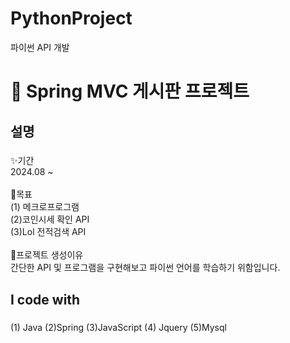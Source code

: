 # PythonProject
파이썬 API 개발

<h1 align="left">👋 Spring MVC 게시판 프로젝트</h1>

<h2 align="left">설명</h2>

###

<p align="left">✨기간<br>2024.08 ~ <br><br>🎯목표<br>(1) 메크로프로그램 <br>(2)코인시세 확인 API<br>(3)Lol 전적검색 API <br><br>🎲프로젝트 생성이유<br>간단한 API 및 프로그램을 구현해보고 파이썬 언어를 학습하기 위함입니다.  </p>

###

<h2 align="left">I code with</h2>

###
<div align="left">
 <p>(1) Java (2)Spring (3)JavaScript (4) Jquery (5)Mysql</p>

###

##


